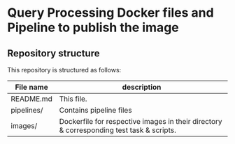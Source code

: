 # Query Processing Docker files and Pipeline to publish the image

## Repository structure
This repository is structured as follows:

| File name   |  description |
| ------------|--------------|
| README.md   | This file.    |
| pipelines/  | Contains pipeline files |
| images/     | Dockerfile for respective images in their directory & corresponding test task & scripts.|
